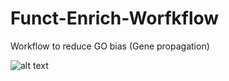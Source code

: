# Funct-Enrich-Worfkflow
Workflow to reduce GO bias (Gene propagation)


![alt text](C:\Users\sedna\Downloads\estructura_github.svg)

